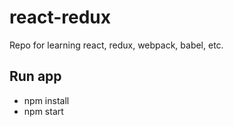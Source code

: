 # react-redux

Repo for learning react, redux, webpack, babel, etc.

## Run app

- npm install
- npm start